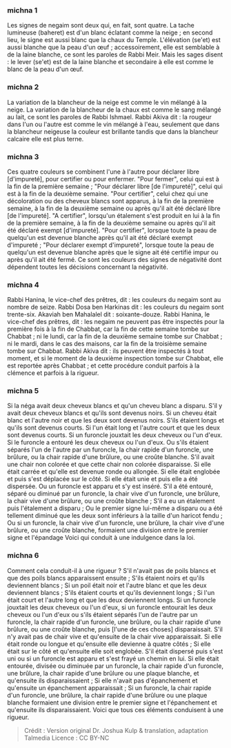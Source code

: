 
### michna 1
Les signes de negaim sont deux qui, en fait, sont quatre. La tache lumineuse (baheret) est d'un blanc éclatant comme la neige ; en second lieu, le signe est aussi blanc que la chaux du Temple. L'élévation (se'et) est aussi blanche que la peau d'un œuf ; accessoirement, elle est semblable à de la laine blanche, ce sont les paroles de Rabbi Meir. Mais les sages disent : le lever (se'et) est de la laine blanche et secondaire à elle est comme le blanc de la peau d'un œuf.

### michna 2
La variation de la blancheur de la neige est comme le vin mélangé à la neige. La variation de la blancheur de la chaux est comme le sang mélangé au lait, ce sont les paroles de Rabbi Ishmael. Rabbi Akiva dit : la rougeur dans l'un ou l'autre est comme le vin mélangé à l'eau, seulement que dans la blancheur neigeuse la couleur est brillante tandis que dans la blancheur calcaire elle est plus terne.

### michna 3
Ces quatre couleurs se combinent l'une à l'autre pour déclarer libre [d'impureté], pour certifier ou pour enfermer. "Pour fermer", celui qui est à la fin de la première semaine ; "Pour déclarer libre [de l'impureté]", celui qui est à la fin de la deuxième semaine. "Pour certifier", celui chez qui une décoloration ou des cheveux blancs sont apparus, à la fin de la première semaine, à la fin de la deuxième semaine ou après qu'il ait été déclaré libre [de l'impureté]. "A certifier", lorsqu'un étalement s'est produit en lui à la fin de la première semaine, à la fin de la deuxième semaine ou après qu'il ait été déclaré exempt [d'impureté]. "Pour certifier", lorsque toute la peau de quelqu'un est devenue blanche après qu'il ait été déclaré exempt d'impureté ; "Pour déclarer exempt d'impureté", lorsque toute la peau de quelqu'un est devenue blanche après que le signe ait été certifié impur ou après qu'il ait été fermé. Ce sont les couleurs des signes de négativité dont dépendent toutes les décisions concernant la négativité.

### michna 4
Rabbi Hanina, le vice-chef des prêtres, dit : les couleurs du negaim sont au nombre de seize. Rabbi Dosa ben Harkinas dit : les couleurs du negaim sont trente-six. Akaviah ben Mahalalel dit : soixante-douze. Rabbi Hanina, le vice-chef des prêtres, dit : les negaim ne peuvent pas être inspectés pour la première fois à la fin de Chabbat, car la fin de cette semaine tombe sur Chabbat ; ni le lundi, car la fin de la deuxième semaine tombe sur Chabbat ; ni le mardi, dans le cas des maisons, car la fin de la troisième semaine tombe sur Chabbat. Rabbi Akiva dit : ils peuvent être inspectés à tout moment, et si le moment de la deuxième inspection tombe sur Chabbat, elle est reportée après Chabbat ; et cette procédure conduit parfois à la clémence et parfois à la rigueur.

### michna 5
Si la néga avait deux cheveux blancs et qu'un cheveu blanc a disparu. S'il y avait deux cheveux blancs et qu'ils sont devenus noirs. Si un cheveu était blanc et l'autre noir et que les deux sont devenus noirs. S'ils étaient longs et qu'ils sont devenus courts. Si l'un était long et l'autre court et que les deux sont devenus courts. Si un furoncle jouxtait les deux cheveux ou l'un d'eux. Si le furoncle a entouré les deux cheveux ou l'un d'eux. Ou s'ils étaient séparés l'un de l'autre par un furoncle, la chair rapide d'un furoncle, une brûlure, ou la chair rapide d'une brûlure, ou une croûte blanche. S'il avait une chair non colorée et que cette chair non colorée disparaisse. Si elle était carrée et qu'elle est devenue ronde ou allongée. Si elle était englobée et puis s'est déplacée sur le côté. Si elle était unie et puis elle a été dispersée. Ou un furoncle est apparu et s'y est inséré. S'il a été entouré, séparé ou diminué par un furoncle, la chair vive d'un furoncle, une brûlure, la chair vive d'une brûlure, ou une croûte blanche ; S'il a eu un étalement puis l'étalement a disparu ; Ou le premier signe lui-même a disparu ou a été tellement diminué que les deux sont inférieurs à la taille d'un haricot fendu ; Ou si un furoncle, la chair vive d'un furoncle, une brûlure, la chair vive d'une brûlure, ou une croûte blanche, formaient une division entre le premier signe et l'épandage Voici qui conduit à une indulgence dans la loi.

### michna 6
Comment cela conduit-il à une rigueur ? S'il n'avait pas de poils blancs et que des poils blancs apparaissent ensuite ; S'ils étaient noirs et qu'ils deviennent blancs ; Si un poil était noir et l'autre blanc et que les deux deviennent blancs ; S'ils étaient courts et qu'ils deviennent longs ; Si l'un était court et l'autre long et que les deux deviennent longs. Si un furoncle jouxtait les deux cheveux ou l'un d'eux, si un furoncle entourait les deux cheveux ou l'un d'eux ou s'ils étaient séparés l'un de l'autre par un furoncle, la chair rapide d'un furoncle, une brûlure, ou la chair rapide d'une brûlure, ou une croûte blanche, puis [l'une de ces choses] disparaissait. S'il n'y avait pas de chair vive et qu'ensuite de la chair vive apparaissait. Si elle était ronde ou longue et qu'ensuite elle devienne à quatre côtés ; Si elle était sur le côté et qu'ensuite elle soit englobée. S'il était dispersé puis s'est uni ou si un furoncle est apparu et s'est frayé un chemin en lui. Si elle était entourée, divisée ou diminuée par un furoncle, la chair rapide d'un furoncle, une brûlure, la chair rapide d'une brûlure ou une plaque blanche, et qu'ensuite ils disparaissaient ; Si elle n'avait pas d'épanchement et qu'ensuite un épanchement apparaissait ; Si un furoncle, la chair rapide d'un furoncle, une brûlure, la chair rapide d'une brûlure ou une plaque blanche formaient une division entre le premier signe et l'épanchement et qu'ensuite ils disparaissaient. Voici que tous ces éléments conduisent à une rigueur.

>Crédit : Version original Dr. Joshua Kulp & translation, adaptation Talmedia
>Licence : CC BY-NC